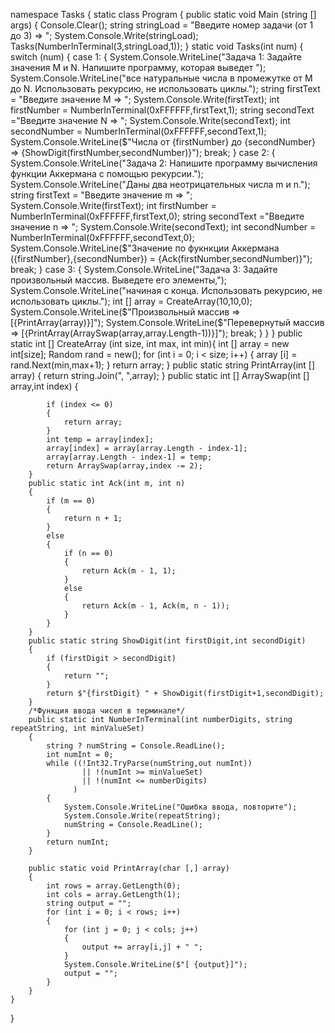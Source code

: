 namespace Tasks
{
    static class Program
    {
        public static void Main (string [] args)
        {
            Console.Clear();
            string stringLoad = "Введите номер задачи (от 1 до 3) => ";
            System.Console.Write(stringLoad);
            Tasks(NumberInTerminal(3,stringLoad,1));
        }
        static void Tasks(int num)
        {
            switch (num)
            {
                case 1:
                {
                    System.Console.WriteLine("Задача 1: Задайте значения M и N. Напишите программу, которая выведет ");
                    System.Console.WriteLine("все натуральные числа в промежутке от M до N. Использовать рекурсию, не использовать циклы.");
                    string firstText = "Введите значение М => ";
                    System.Console.Write(firstText);
                    int firstNumber = NumberInTerminal(0xFFFFFF,firstText,1);
                    string secondText ="Введите значение N => ";
                    System.Console.Write(secondText);
                    int secondNumber = NumberInTerminal(0xFFFFFF,secondText,1);
                    System.Console.WriteLine($"Числа от {firstNumber} до {secondNumber} => {ShowDigit(firstNumber,secondNumber)}");
                    break;
                }
                case 2:
                {
                    System.Console.WriteLine("Задача 2: Напишите программу вычисления функции Аккермана с помощью рекурсии.");
                    System.Console.WriteLine("Даны два неотрицательных числа m и n.");
                    string firstText = "Введите значение m => ";
                    System.Console.Write(firstText);
                    int firstNumber = NumberInTerminal(0xFFFFFF,firstText,0);
                    string secondText ="Введите значение n => ";
                    System.Console.Write(secondText);
                    int secondNumber = NumberInTerminal(0xFFFFFF,secondText,0);
                    System.Console.WriteLine($"Значение по фукнкции Аккермана ({firstNumber},{secondNumber}) = {Ack(firstNumber,secondNumber)}");
                    break;
                }
                case 3:
                {
                    System.Console.WriteLine("Задача 3: Задайте произвольный массив. Выведете его элементы,");
                    System.Console.WriteLine("начиная с конца. Использовать рекурсию, не использовать циклы.");
                    int [] array = CreateArray(10,10,0);
                    System.Console.WriteLine($"Произвольный массив => [{PrintArray(array)}]");
                    System.Console.WriteLine($"Перевернутый массив => [{PrintArray(ArraySwap(array,array.Length-1))}]");
                    break;
                }
            }
        }
        public static int [] CreateArray (int size, int max, int min){
            int [] array  = new int[size];
            Random rand = new();
            for (int i = 0; i < size; i++)
            {
                array [i] = rand.Next(min,max+1);
            }
            return array;
        }
        public static string PrintArray(int [] array)
        {
            return string.Join(", ",array);
        }
        public static int [] ArraySwap(int [] array,int index)
        {

            if (index <= 0)
            {
                return array;
            }
            int temp = array[index];
            array[index] = array[array.Length - index-1];
            array[array.Length - index-1] = temp;
            return ArraySwap(array,index -= 2);
        }
        public static int Ack(int m, int n)
        {
            if (m == 0) 
            {
                return n + 1;
            }
            else
            {
                if (n == 0) 
                {
                    return Ack(m - 1, 1);
                }
                else
                {
                    return Ack(m - 1, Ack(m, n - 1));
                } 
            }
        }
        public static string ShowDigit(int firstDigit,int secondDigit)
        {
            if (firstDigit > secondDigit)
            {
                return "";
            }
            return $"{firstDigit} " + ShowDigit(firstDigit+1,secondDigit);
        }
        /*Функция ввода чисел в терминале*/
        public static int NumberInTerminal(int numberDigits, string repeatString, int minValueSet)
        {
            string ? numString = Console.ReadLine();
            int numInt = 0;
            while ((!Int32.TryParse(numString,out numInt)) 
                    || !(numInt >= minValueSet) 
                    || !(numInt <= numberDigits)
                  )
            {
                System.Console.WriteLine("Ошибка ввода, повторите");
                System.Console.Write(repeatString);
                numString = Console.ReadLine(); 
            }
            return numInt;
        }

        public static void PrintArray(char [,] array)
        {
            int rows = array.GetLength(0);
            int cols = array.GetLength(1);
            string output = "";
            for (int i = 0; i < rows; i++)
            {
                for (int j = 0; j < cols; j++)
                {
                    output += array[i,j] + " ";
                }
                System.Console.WriteLine($"[ {output}]");
                output = "";
            }
        }
    }
}